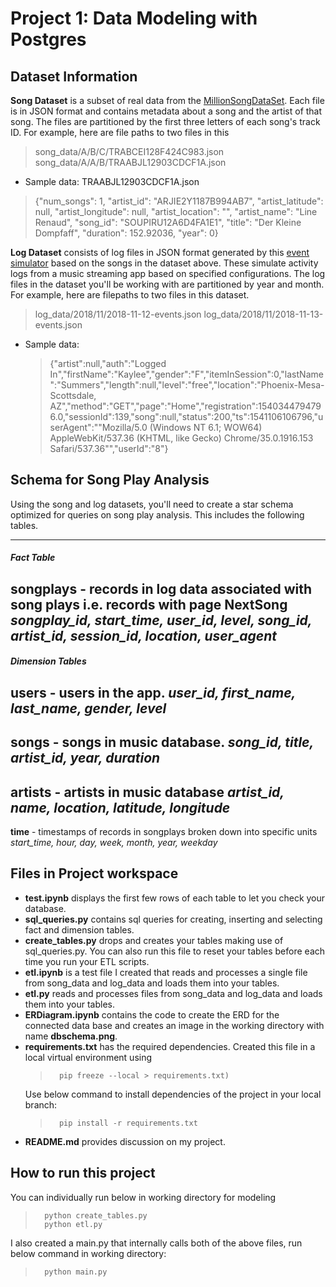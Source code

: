 # Project 1: Data Modeling with Postgres

## Dataset Information

**Song Dataset** is a subset of real data from the [MillionSongDataSet](http://millionsongdataset.com/). Each file is in JSON format and contains metadata about a song and the artist of that song. The files are partitioned by the first three letters of each song's track ID. For example, here are file paths to two files in this 
> song_data/A/B/C/TRABCEI128F424C983.json
> song_data/A/A/B/TRAABJL12903CDCF1A.json

- Sample data: TRAABJL12903CDCF1A.json
> {"num_songs": 1, "artist_id": "ARJIE2Y1187B994AB7", "artist_latitude": null, "artist_longitude": null, "artist_location": "", "artist_name": "Line Renaud", "song_id": "SOUPIRU12A6D4FA1E1", "title": "Der Kleine Dompfaff", "duration": 152.92036, "year": 0}
    
**Log Dataset** consists of log files in JSON format generated by this [event simulator](https://github.com/Interana/eventsim) based on the songs in the dataset above. These simulate activity logs from a music streaming app based on specified configurations. The log files in the dataset you'll be working with are partitioned by year and month. For example, here are filepaths to two files in this dataset. 
> log_data/2018/11/2018-11-12-events.json
> log_data/2018/11/2018-11-13-events.json

- Sample data:
    > {"artist":null,"auth":"Logged In","firstName":"Kaylee","gender":"F","itemInSession":0,"lastName":"Summers","length":null,"level":"free","location":"Phoenix-Mesa-Scottsdale, AZ","method":"GET","page":"Home","registration":1540344794796.0,"sessionId":139,"song":null,"status":200,"ts":1541106106796,"userAgent":"\"Mozilla\/5.0 (Windows NT 6.1; WOW64) AppleWebKit\/537.36 (KHTML, like Gecko) Chrome\/35.0.1916.153 Safari\/537.36\"","userId":"8"}

## Schema for Song Play Analysis
Using the song and log datasets, you'll need to create a star schema optimized for queries on song play analysis. This includes the following tables.

---

##### Fact Table
**songplays** - records in log data associated with song plays i.e. records with page NextSong
*songplay_id, start_time, user_id, level, song_id, artist_id, session_id, location, user_agent*
---
##### Dimension Tables
**users** - users in the app. 
*user_id, first_name, last_name, gender, level*
---
**songs** - songs in music database. 
*song_id, title, artist_id, year, duration*
---
**artists** - artists in music database
*artist_id, name, location, latitude, longitude*
---
**time** - timestamps of records in songplays broken down into specific units
*start_time, hour, day, week, month, year, weekday*

## Files in Project workspace

* **test.ipynb** displays the first few rows of each table to let you check your database.
* **sql_queries.py** contains sql queries for creating, inserting and selecting fact and dimension tables.
* **create_tables.py** drops and creates your tables making use of sql_queries.py. You can also run this file to reset your tables before each time you run your ETL scripts.
* **etl.ipynb** is a test file I created that reads and processes a single file from song_data and log_data and loads them into your tables.
* **etl.py** reads and processes files from song_data and log_data and loads them into your tables.
* **ERDiagram.ipynb** contains the code to create the ERD for the connected data base and creates an image in the working directory with name **dbschema.png**.
* **requirements.txt** has the required dependencies. 
    Created this file in a local virtual environment using 
    >       pip freeze --local > requirements.txt)
    Use below command to install dependencies of the project in your local branch:
    >       pip install -r requirements.txt
* **README.md** provides discussion on my project.
## How to run this project
You can individually run below in working directory for modeling
>       python create_tables.py
>       python etl.py
I also created a main.py that internally calls both of the above files, run below command in working directory:
>       python main.py


